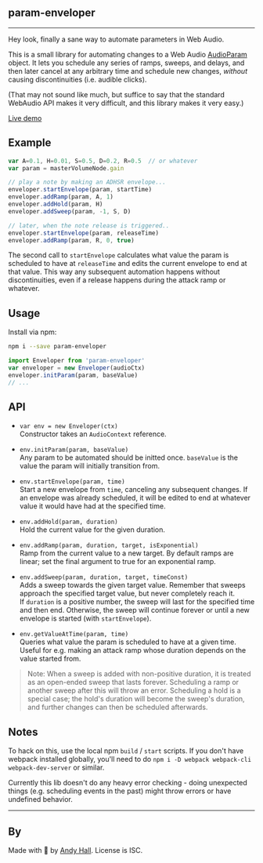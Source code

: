 
## param-enveloper

----

Hey look, finally a sane way to automate parameters in Web Audio.

This is a small library for automating changes to a Web Audio 
[AudioParam](https://developer.mozilla.org/en-US/docs/Web/API/AudioParam)
object. It lets you schedule any series of ramps, sweeps, and delays,
and then later cancel at any arbitrary time and schedule new changes, 
*without* causing discontinuities (i.e. audible clicks).

(That may not sound like much, but suffice to say that the standard 
WebAudio API makes it very difficult, and this library makes it very easy.)

[Live demo](http://andyhall.github.io/param-enveloper/)

## Example

```js
var A=0.1, H=0.01, S=0.5, D=0.2, R=0.5  // or whatever
var param = masterVolumeNode.gain

// play a note by making an ADHSR envelope...
enveloper.startEnvelope(param, startTime)
enveloper.addRamp(param, A, 1)
enveloper.addHold(param, H)
enveloper.addSweep(param, -1, S, D)

// later, when the note release is triggered..
enveloper.startEnvelope(param, releaseTime)
enveloper.addRamp(param, R, 0, true)
```

The second call to `startEnvelope` calculates what value the param is 
scheduled to have at `releaseTime` and edits the current envelope to 
end at that value. This way any subsequent automation happens without discontinuities, even if a release happens during the attack ramp or whatever.


## Usage

Install via npm:

```sh
npm i --save param-enveloper
```

```js
import Enveloper from 'param-enveloper'
var enveloper = new Enveloper(audioCtx)
enveloper.initParam(param, baseValue)
// ...
```

## API

 * `var env = new Enveloper(ctx)`  
   Constructor takes an `AudioContext` reference.

 * `env.initParam(param, baseValue)`  
   Any param to be automated should be initted once. `baseValue` is the value the param will initially transition from.

 * `env.startEnvelope(param, time)`  
   Start a new envelope from `time`, canceling any subsequent changes. 
   If an envelope was already scheduled, it will be edited to end at whatever 
   value it would have had at the specified time.

 * `env.addHold(param, duration)`  
   Hold the current value for the given duration.

 * `env.addRamp(param, duration, target, isExponential)`  
   Ramp from the current value to a new target. By default ramps are linear; set the final argument to true for an exponential ramp.

 * `env.addSweep(param, duration, target, timeConst)`  
   Adds a sweep towards the given target value. Remember that sweeps approach the specified target value, but never completely reach it.  
   If `duration` is a positive number, the sweep will last for the specified time and then end. Otherwise, the sweep will continue forever or until a new envelope is started (with `startEnvelope`).

 * `env.getValueAtTime(param, time)`  
   Queries what value the param is scheduled to have at a given time. Useful for 
   e.g. making an attack ramp whose duration depends on the value started from.

> Note: When a sweep is added with non-positive duration, it is treated as 
an open-ended sweep that lasts forever. Scheduling a ramp or another sweep 
after this will throw an error. Scheduling a hold is a special case;
the hold's duration will become the sweep's duration, and further changes 
can then be scheduled afterwards.


## Notes

To hack on this, use the local npm `build` / `start` scripts. 
If you don't have webpack installed globally, you'll need to do 
`npm i -D webpack webpack-cli webpack-dev-server` or similar.

Currently this lib doesn't do any heavy error checking - 
doing unexpected things (e.g. scheduling events in the past) 
might throw errors or have undefined behavior.

----

## By

Made with 🍺 by [Andy Hall](https://twitter.com/fenomas). 
License is ISC.
